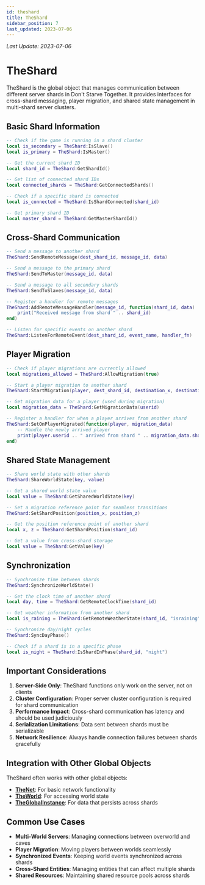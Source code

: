 ```yaml
---
id: theshard
title: TheShard
sidebar_position: 7
last_updated: 2023-07-06
---
```

*Last Update: 2023-07-06*
# TheShard

TheShard is the global object that manages communication between different server shards in Don't Starve Together. It provides interfaces for cross-shard messaging, player migration, and shared state management in multi-shard server clusters.

## Basic Shard Information

```lua
-- Check if the game is running in a shard cluster
local is_secondary = TheShard:IsSlave()
local is_primary = TheShard:IsMaster()

-- Get the current shard ID
local shard_id = TheShard:GetShardId()

-- Get list of connected shard IDs
local connected_shards = TheShard:GetConnectedShards()

-- Check if a specific shard is connected
local is_connected = TheShard:IsShardConnected(shard_id)

-- Get primary shard ID
local master_shard = TheShard:GetMasterShardId()
```

## Cross-Shard Communication

```lua
-- Send a message to another shard
TheShard:SendRemoteMessage(dest_shard_id, message_id, data)

-- Send a message to the primary shard
TheShard:SendToMaster(message_id, data)

-- Send a message to all secondary shards
TheShard:SendToSlaves(message_id, data)

-- Register a handler for remote messages
TheShard:AddRemoteMessageHandler(message_id, function(shard_id, data)
    print("Received message from shard " .. shard_id)
end)

-- Listen for specific events on another shard
TheShard:ListenForRemoteEvent(dest_shard_id, event_name, handler_fn)
```

## Player Migration

```lua
-- Check if player migrations are currently allowed
local migrations_allowed = TheShard:AllowMigration(true)

-- Start a player migration to another shard
TheShard:StartMigration(player, dest_shard_id, destination_x, destination_z)

-- Get migration data for a player (used during migration)
local migration_data = TheShard:GetMigrationData(userid)

-- Register a handler for when a player arrives from another shard
TheShard:SetOnPlayerMigrated(function(player, migration_data)
    -- Handle the newly arrived player
    print(player.userid .. " arrived from shard " .. migration_data.shard_id)
end)
```

## Shared State Management

```lua
-- Share world state with other shards
TheShard:ShareWorldState(key, value)

-- Get a shared world state value
local value = TheShard:GetSharedWorldState(key)

-- Set a migration reference point for seamless transitions
TheShard:SetShardPosition(position_x, position_z)

-- Get the position reference point of another shard
local x, z = TheShard:GetShardPosition(shard_id)

-- Get a value from cross-shard storage
local value = TheShard:GetValue(key)
```

## Synchronization

```lua
-- Synchronize time between shards
TheShard:SynchronizeWorldState()

-- Get the clock time of another shard
local day, time = TheShard:GetRemoteClockTime(shard_id)

-- Get weather information from another shard
local is_raining = TheShard:GetRemoteWeatherState(shard_id, "israining")

-- Synchronize day/night cycles
TheShard:SyncDayPhase()

-- Check if a shard is in a specific phase
local is_night = TheShard:IsShardInPhase(shard_id, "night")
```

## Important Considerations

1. **Server-Side Only**: TheShard functions only work on the server, not on clients
2. **Cluster Configuration**: Proper server cluster configuration is required for shard communication
3. **Performance Impact**: Cross-shard communication has latency and should be used judiciously
4. **Serialization Limitations**: Data sent between shards must be serializable
5. **Network Resilience**: Always handle connection failures between shards gracefully

## Integration with Other Global Objects

TheShard often works with other global objects:

- **[TheNet](/docs/api-vanilla/global-objects/thenet)**: For basic network functionality
- **[TheWorld](/docs/api-vanilla/global-objects/theworld)**: For accessing world state
- **[TheGlobalInstance](/docs/api-vanilla/global-objects/theglobalinstance)**: For data that persists across shards

## Common Use Cases

- **Multi-World Servers**: Managing connections between overworld and caves
- **Player Migration**: Moving players between worlds seamlessly
- **Synchronized Events**: Keeping world events synchronized across shards
- **Cross-Shard Entities**: Managing entities that can affect multiple shards
- **Shared Resources**: Maintaining shared resource pools across shards 
